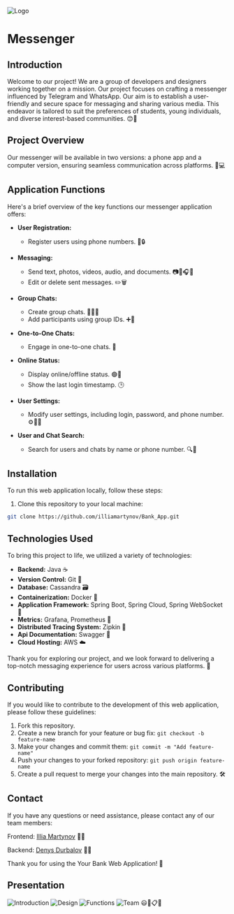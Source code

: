 ![Logo](https://media4.giphy.com/media/ya4eevXU490Iw/giphy.gif)

# Messenger

## Introduction

Welcome to our project! We are a group of developers and designers working together on a mission. Our project focuses on crafting a messenger influenced by Telegram and WhatsApp. Our aim is to establish a user-friendly and secure space for messaging and sharing various media. This endeavor is tailored to suit the preferences of students, young individuals, and diverse interest-based communities. 😊🚀

## Project Overview

Our messenger will be available in two versions: a phone app and a computer version, ensuring seamless communication across platforms. 📱💻

## Application Functions

Here's a brief overview of the key functions our messenger application offers:

- **User Registration:**
  - Register users using phone numbers. 📱🔒
  
- **Messaging:**
  - Send text, photos, videos, audio, and documents. 📷🎥🎧📄
  - Edit or delete sent messages. ✏️🗑️

- **Group Chats:**
  - Create group chats. 👫👫👫
  - Add participants using group IDs. ➕👥

- **One-to-One Chats:**
  - Engage in one-to-one chats. 👥

- **Online Status:**
  - Display online/offline status. 🟢🔴
  - Show the last login timestamp. 🕒

- **User Settings:**
  - Modify user settings, including login, password, and phone number. ⚙️📝📞

- **User and Chat Search:**
  - Search for users and chats by name or phone number. 🔍👤

## Installation 

To run this web application locally, follow these steps:

1. Clone this repository to your local machine:

```bash
git clone https://github.com/illiamartynov/Bank_App.git
```

## Technologies Used

To bring this project to life, we utilized a variety of technologies:

- **Backend:** Java ☕
- **Version Control:** Git 📜
- **Database:** Cassandra 🗃️
- **Containerization:** Docker 🐳
- **Application Framework:** Spring Boot, Spring Cloud, Spring WebSocket 🚀
- **Metrics:** Grafana, Prometheus 🚀
- **Distributed Tracing System:** Zipkin 🚀
- **Api Documentation:** Swagger 📜
- **Cloud Hosting:** AWS ☁️

Thank you for exploring our project, and we look forward to delivering a top-notch messaging experience for users across various platforms. 🌟

## Contributing

If you would like to contribute to the development of this web application, please follow these guidelines:

1. Fork this repository.
2. Create a new branch for your feature or bug fix: `git checkout -b feature-name`
3. Make your changes and commit them: `git commit -m "Add feature-name"`
4. Push your changes to your forked repository: `git push origin feature-name`
5. Create a pull request to merge your changes into the main repository. 🛠️

## Contact

If you have any questions or need assistance, please contact any of our team members:

Frontend: [Illia Martynov](https://www.linkedin.com/in/illia-martynov-335800283/) 👨‍💻

Backend: [Denys Durbalov](https://www.linkedin.com/in/denpool/) 👨‍💻

Thank you for using the Your Bank Web Application! 🙏

## Presentation

![Introduction](img/1.png)
![Design](img/2.png)
![Functions](img/3.png)
![Team](img/4.png) 😃🎨📋👥
